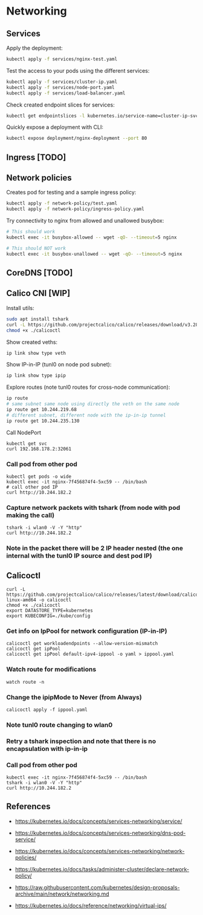 # Networking

## Services

Apply the deployment:

```bash
kubectl apply -f services/nginx-test.yaml
```

Test the access to your pods using the different services:

```bash
kubectl apply -f services/cluster-ip.yaml
kubectl apply -f services/node-port.yaml
kubectl apply -f services/load-balancer.yaml
```

Check created endpoint slices for services:

```bash
kubectl get endpointslices -l kubernetes.io/service-name=cluster-ip-svc
```

Quickly expose a deployment with CLI:

```bash
kubectl expose deployment/nginx-deployment --port 80
```

## Ingress [TODO]

## Network policies

Creates pod for testing and a sample ingress policy:

```bash
kubectl apply -f network-policy/test.yaml
kubectl apply -f network-policy/ingress-policy.yaml
```

Try connectivity to nginx from allowed and unallowed busybox:

```bash
# This should work
kubectl exec -it busybox-allowed -- wget -qO- --timeout=5 nginx

# This should NOT work
kubectl exec -it busybox-unallowed -- wget -qO- --timeout=5 nginx
```

## CoreDNS [TODO]

## Calico CNI [WIP]

Install utils:

```bash
sudo apt install tshark
curl -L https://github.com/projectcalico/calico/releases/download/v3.28.1/calicoctl-linux-amd64 -o calicoctl
chmod +x ./calicoctl
```

Show created veths:

```bash
ip link show type veth
```

Show IP-in-IP (tunl0 on node pod subnet):

```bash
ip link show type ipip
```

Explore routes (note tunl0 routes for cross-node communication):

```bash
ip route
# same subnet same node using directly the veth on the same node
ip route get 10.244.219.68
# different subnet, different node with the ip-in-ip tunnel
ip route get 10.244.235.130
```

Call NodePort

```
kubectl get svc
curl 192.168.178.2:32061
```

### Call pod from other pod

```
kubectl get pods -o wide
kubectl exec -it nginx-7f456874f4-5xc59 -- /bin/bash
# call other pod IP
curl http://10.244.182.2
```

### Capture network packets with tshark (from node with pod making the call)

```
tshark -i wlan0 -V -Y "http"
curl http://10.244.182.2
```

### Note in the packet there will be 2 IP header nested (the one internal with the tunl0 IP source and dest pod IP)


## Calicoctl
```
curl -L https://github.com/projectcalico/calico/releases/latest/download/calicoctl-linux-amd64 -o calicoctl
chmod +x ./calicoctl
export DATASTORE_TYPE=kubernetes
export KUBECONFIG=./kube/config
```

### Get info on IpPool for network configuration (IP-in-IP)
```
calicoctl get workloadendpoints --allow-version-mismatch
calicoctl get ipPool
calicoctl get ipPool default-ipv4-ippool -o yaml > ippool.yaml
```

### Watch route for modifications
```
watch route -n
```

### Change the ipipMode to Never (from Always)

```
calicoctl apply -f ippool.yaml
```

### Note tunl0 route changing to wlan0


### Retry a tshark inspection and note that there is no encapsulation with ip-in-ip

### Call pod from other pod

```
kubectl exec -it nginx-7f456874f4-5xc59 -- /bin/bash
tshark -i wlan0 -V -Y "http"
curl http://10.244.182.2
```

## References

- https://kubernetes.io/docs/concepts/services-networking/service/

- https://kubernetes.io/docs/concepts/services-networking/dns-pod-service/

- https://kubernetes.io/docs/concepts/services-networking/network-policies/

- https://kubernetes.io/docs/tasks/administer-cluster/declare-network-policy/

- https://raw.githubusercontent.com/kubernetes/design-proposals-archive/main/network/networking.md

- https://kubernetes.io/docs/reference/networking/virtual-ips/              